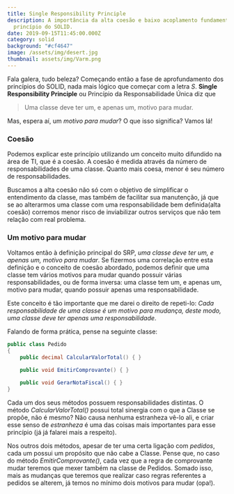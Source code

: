 ```yaml
---
title: Single Responsibility Principle
description: A importância da alta coesão e baixo acoplamento fundamentado neste
  princípio do SOLID.
date: 2019-09-15T11:45:00.000Z
category: solid
background: "#cf4647"
image: /assets/img/desert.jpg
thumbnail: assets/img/Varm.png
---
```

Fala galera, tudo beleza? Começando então a fase de aprofundamento dos princípios do SOLID, nada mais lógico que começar com a letra *S*. **Single Responsibility Principle** ou Princípio da Responsabilidade Única diz que

> Uma classe deve ter um, e apenas um, motivo para mudar.

Mas, espera aí, um *motivo para mudar*? O que isso significa? Vamos lá!

### Coesão

Podemos explicar este princípio utilizando um conceito muito difundido na área de TI, que é a coesão. A coesão é medida através da número de responsabilidades de uma classe. Quanto mais coesa, menor é seu número de responsabilidades.

Buscamos a alta coesão não só com o objetivo de simplificar o entendimento da classe, mas também de facilitar sua manutenção, já que se ao alterarmos uma classe com uma responsabilidade bem definida(alta coesão) corremos menor risco de inviabilizar outros serviços que não tem relação com real problema. 

### Um motivo para mudar

Voltamos então à definição principal do SRP, *uma classe deve ter um, e apenas um, motivo para mudar*. Se fizermos uma correlação entre esta definição e o conceito de coesão abordado, podemos definir que uma classe tem vários motivos para mudar quando possuir várias responsabilidades, 
ou de forma inversa: uma classe tem um, e apenas um, motivo para mudar, quando possuir apenas uma responsabilidade.

Este conceito é tão importante que me darei o direito de repeti-lo: *Cada responsabilidade de uma classe é um motivo para mudança, deste modo, uma classe deve ter apenas uma responsabilidade*.

Falando de forma prática, pense na seguinte classe:

```csharp
public class Pedido
{
    public decimal CalcularValorTotal() { }

    public void EmitirComprovante() { }

    public void GerarNotaFiscal() { }
}
```

Cada um dos seus métodos possuem responsabilidades distintas. O método _CalcularValorTotal()_ possui total sinergia com o que a Classe se propõe, não é mesmo? Não causa nenhuma estranheza vê-lo ali, e criar esse senso de _estranheza_ é uma das coisas mais importantes para esse princípio (já já falarei mais a respeito).

Nos outros dois métodos, apesar de ter uma certa ligação com _pedidos_, cada um possui um propósito que não cabe a Classe. Pense que, no caso do método _EmitirComprovante()_, cada vez que a regra de comprovante mudar teremos que mexer também na classe de Pedidos. Somado isso, mais as mudanças que teremos que realizar caso regras referentes a pedidos se alterem, já temos no mínimo dois motivos para mudar (opa!).
